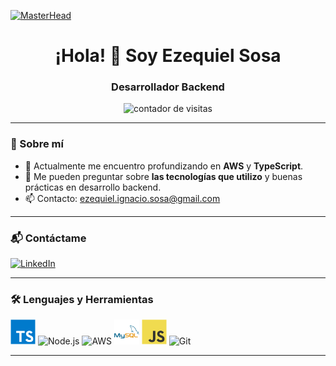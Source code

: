 [![MasterHead](https://indoanalytica.com/static/images/bannerr.gif)](https://ezequiel-sosa.vercel.app)

<h1 align="center">¡Hola! 👋 Soy Ezequiel Sosa</h1>
<h3 align="center">Desarrollador Backend</h3>

<p align="center">
  <img src="https://komarev.com/ghpvc/?username=000EZE000&label=Visitas%20al%20perfil&color=0e75b6&style=flat" alt="contador de visitas" />
</p>

---

### 🚀 Sobre mí
- 🔭 Actualmente me encuentro profundizando en **AWS** y **TypeScript**.  
- 💬 Me pueden preguntar sobre **las tecnologías que utilizo** y buenas prácticas en desarrollo backend.  
- 📫 Contacto: ezequiel.ignacio.sosa@gmail.com 

---

### 📬 Contáctame
<p>
  <a href="https://www.linkedin.com/in/ezequiel-sosa-475150248/" target="_blank">
    <img src="https://raw.githubusercontent.com/rahuldkjain/github-profile-readme-generator/master/src/images/icons/Social/linked-in-alt.svg" alt="LinkedIn" height="30" width="40" />
  </a>
</p>

---

### 🛠 Lenguajes y Herramientas
<p>
  <img src="https://raw.githubusercontent.com/devicons/devicon/master/icons/typescript/typescript-original.svg" alt="TypeScript" width="40" height="40"/>
  <img src="https://cdn-icons-png.flaticon.com/256/919/919825.png" alt="Node.js" width="40" height="40"/> 
  <img src="https://cdn-1.webcatalog.io/catalog/aws-console/aws-console-icon-filled-256.png" alt="AWS" width="40" height="40"/> 
  <img src="https://raw.githubusercontent.com/devicons/devicon/master/icons/mysql/mysql-original-wordmark.svg" alt="MySQL" width="40" height="40"/>
  <img src="https://raw.githubusercontent.com/devicons/devicon/master/icons/javascript/javascript-original.svg" alt="JavaScript" width="40" height="40"/> 
  <img src="https://www.vectorlogo.zone/logos/git-scm/git-scm-icon.svg" alt="Git" width="40" height="40"/>
</p>

---
